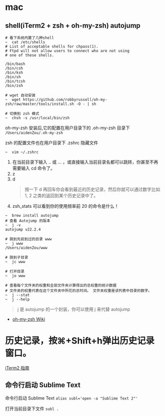 # mac

## shell(iTerm2 + zsh + oh-my-zsh) autojump

```shell
# 看下系统内置了几种shell
~  cat /etc/shells
# List of acceptable shells for chpass(1).
# Ftpd will not allow users to connect who are not using
# one of these shells.

/bin/bash
/bin/csh
/bin/ksh
/bin/sh
/bin/tcsh
/bin/zsh

# wget 自动安装
~  wget https://github.com/robbyrussell/oh-my-zsh/raw/master/tools/install.sh -O - | sh

# 切换到 zsh 模式
~  chsh -s /usr/local/bin/zsh
```

oh-my-zsh 安装后,它的配置在用户目录下的 .oh-my-zsh 目录下 `/Users/aidenZou/.oh-my-zsh`

zsh 的配置文件也在用户目录下 .zshrc 隐藏文件

`~  vim ~/.zshrc`

1. 在当前目录下输入 .. 或 … ，或直接输入当前目录名都可以跳转，你甚至不再需要输入 cd 命令了。 
2. z
3. d
	> 按一下 d 再回车你会看到最近的历史记录，然后你就可以通过数字比如 1, 2 之类的返回到某个历史记录中了。
4. zsh_stats 可以看到你的使用频率前 20 的命令是什么！

```shell
~  brew install autojump
# 查看 Autojump 的版本
~  j -v
autojump v22.2.4

# 跳到先前到过的目录 www
~  j www
/Users/aidenZou/www

# 跳到子目录
~  jc www

# 打开目录
~  jo www

# 查看每个文件夹的权重和全部文件夹计算得出的总权重的统计数据
# 文件夹的权重代表在这个文件夹中所花的总时间。 文件夹权重是该列表中目录的数字。
~  j --stat
~  j --help
```

> j 是 autojump 的一个封装，你可以使用 j 来代替 autojump

- [oh-my-zsh Wiki](https://github.com/robbyrussell/oh-my-zsh/wiki/Plugins-Overview)

# 历史记录，按⌘+Shift+h弹出历史记录窗口。


[iTerm2 指南](http://wdxtub.com/2016/03/20/iterm2-guide/)


## 命令行启动 Sublime Text

命令行启动 Sublime Text 
`alias subl='open -a "Sublime Text 2"'`

打开当前目录下文件 
`subl .`


